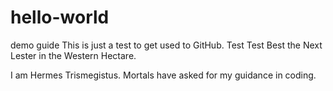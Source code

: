# hello-world
demo guide
This is just a test to get used to GitHub. Test Test Best the Next Lester in the Western Hectare.

I am Hermes Trismegistus. Mortals have asked for my guidance in coding.
